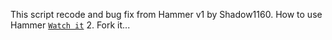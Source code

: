 This script recode and bug fix from Hammer v1 by Shadow1160. How to use Hammer [`Watch it`](http://www.youtube.com/watch?v=HVbRUhX2EPo) 
2. Fork it...
